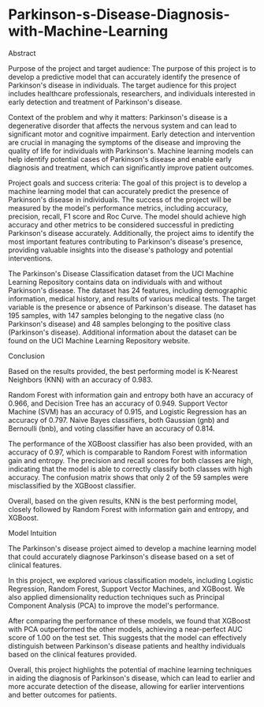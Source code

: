 # Parkinson-s-Disease-Diagnosis-with-Machine-Learning
Abstract

Purpose of the project and target audience: The purpose of this project is to develop a predictive model that can accurately identify the presence of Parkinson's disease in individuals. The target audience for this project includes healthcare professionals, researchers, and individuals interested in early detection and treatment of Parkinson's disease.

Context of the problem and why it matters: Parkinson's disease is a degenerative disorder that affects the nervous system and can lead to significant motor and cognitive impairment. Early detection and intervention are crucial in managing the symptoms of the disease and improving the quality of life for individuals with Parkinson's. Machine learning models can help identify potential cases of Parkinson's disease and enable early diagnosis and treatment, which can significantly improve patient outcomes.

Project goals and success criteria: The goal of this project is to develop a machine learning model that can accurately predict the presence of Parkinson's disease in individuals. The success of the project will be measured by the model's performance metrics, including accuracy, precision, recall, F1 score and Roc Curve. The model should achieve high accuracy and other metrics to be considered successful in predicting Parkinson's disease accurately. Additionally, the project aims to identify the most important features contributing to Parkinson's disease's presence, providing valuable insights into the disease's pathology and potential interventions.

The Parkinson's Disease Classification dataset from the UCI Machine Learning Repository contains data on individuals with and without Parkinson's disease. The dataset has 24 features, including demographic information, medical history, and results of various medical tests. The target variable is the presence or absence of Parkinson's disease. The dataset has 195 samples, with 147 samples belonging to the negative class (no Parkinson's disease) and 48 samples belonging to the positive class (Parkinson's disease). Additional information about the dataset can be found on the UCI Machine Learning Repository website.


Conclusion

Based on the results provided, the best performing model is K-Nearest Neighbors (KNN) with an accuracy of 0.983.

Random Forest with information gain and entropy both have an accuracy of 0.966, and Decision Tree has an accuracy of 0.949. Support Vector Machine (SVM) has an accuracy of 0.915, and Logistic Regression has an accuracy of 0.797. Naive Bayes classifiers, both Gaussian (gnb) and Bernoulli (bnb), and voting classifier have an accuracy of 0.814.

The performance of the XGBoost classifier has also been provided, with an accuracy of 0.97, which is comparable to Random Forest with information gain and entropy. The precision and recall scores for both classes are high, indicating that the model is able to correctly classify both classes with high accuracy. The confusion matrix shows that only 2 of the 59 samples were misclassified by the XGBoost classifier.

Overall, based on the given results, KNN is the best performing model, closely followed by Random Forest with information gain and entropy, and XGBoost.



Model Intuition

The Parkinson's disease project aimed to develop a machine learning model that could accurately diagnose Parkinson's disease based on a set of clinical features.

In this project, we explored various classification models, including Logistic Regression, Random Forest, Support Vector Machines, and XGBoost. We also applied dimensionality reduction techniques such as Principal Component Analysis (PCA) to improve the model's performance.

After comparing the performance of these models, we found that XGBoost with PCA outperformed the other models, achieving a near-perfect AUC score of 1.00 on the test set. This suggests that the model can effectively distinguish between Parkinson's disease patients and healthy individuals based on the clinical features provided.

Overall, this project highlights the potential of machine learning techniques in aiding the diagnosis of Parkinson's disease, which can lead to earlier and more accurate detection of the disease, allowing for earlier interventions and better outcomes for patients.
